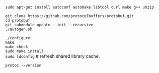 
`sudo apt-get install autoconf automake libtool curl make g++ unzip`  

`git clone https://github.com/protocolbuffers/protobuf.git`  
`cd protobuf`  
`git submodule update --init --recursive`  
`./autogen.sh`  

`./configure`  
`make`  
`make check`  
`sudo make install`  
`sudo ldconfig` # refresh shared library cache.  

`protoc --version`  